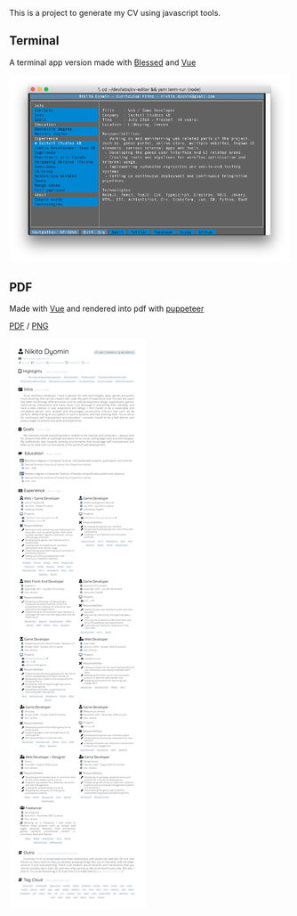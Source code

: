 This is a project to generate my CV using javascript tools.

## Terminal

A terminal app version made with [Blessed](https://github.com/chjj/blessed) and [Vue](https://vuejs.org/)

![my cv](files/term.png)

## PDF

Made with [Vue](https://vuejs.org/) and rendered into pdf with [puppeteer](https://github.com/GoogleChrome/puppeteer)

[PDF](files/formal.pdf) / [PNG](files/formal.png)

![my cv](files/formal.png)
